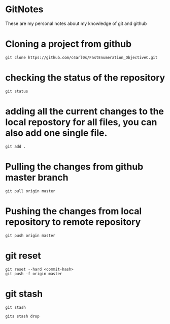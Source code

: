 # GitNotes

These are my personal notes about my knowledge of git and github

# Cloning a project from github

``` console
git clone https://github.com/c4arl0s/FastEnumeration_ObjectiveC.git
```
# checking the status of the repository

``` console
git status
```

# adding all the current changes to the local repostory for all files, you can also add one single file.

``` console
git add .
```

# Pulling the changes from github master branch

``` console
git pull origin master
```

# Pushing the changes from local repository to remote repository

``` console
git push origin master
```

# git reset

``` console
git reset --hard <commit-hash>
git push -f origin master
```

# git stash

``` console
git stash
```

``` console
gits stash drop
```


